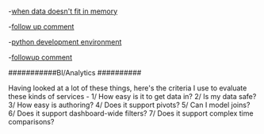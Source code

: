 
#### 
-[when data doesn't fit in memory](https://pythonspeed.com/articles/data-doesnt-fit-in-memory/)

-[follow up comment](https://news.ycombinator.com/item?id=21508542)

-[python development environment](https://jacobian.org/2019/nov/11/python-environment-2020/#atom-entries)

-[followup comment](https://news.ycombinator.com/item?id=21510262)

###########BI/Analytics ##########

Having looked at a lot of these things, here's the criteria I use to evaluate these kinds of services -
1/ How easy is it to get data in?
2/ Is my data safe?
3/ How easy is authoring?
4/ Does it support pivots?
5/ Can I model joins?
6/ Does it support dashboard-wide filters?
7/ Does it support complex time comparisons?
